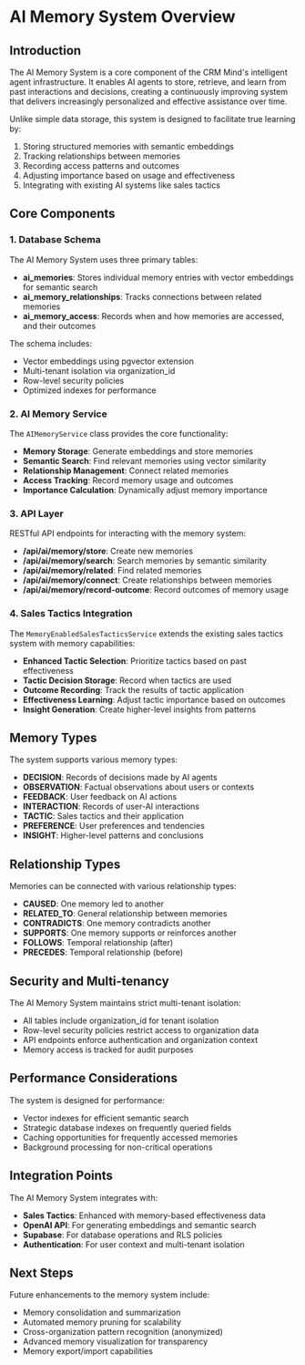 # AI Memory System Overview

## Introduction

The AI Memory System is a core component of the CRM Mind's intelligent agent infrastructure. It enables AI agents to store, retrieve, and learn from past interactions and decisions, creating a continuously improving system that delivers increasingly personalized and effective assistance over time.

Unlike simple data storage, this system is designed to facilitate true learning by:

1. Storing structured memories with semantic embeddings
2. Tracking relationships between memories
3. Recording access patterns and outcomes
4. Adjusting importance based on usage and effectiveness
5. Integrating with existing AI systems like sales tactics

## Core Components

### 1. Database Schema

The AI Memory System uses three primary tables:

- **ai_memories**: Stores individual memory entries with vector embeddings for semantic search
- **ai_memory_relationships**: Tracks connections between related memories
- **ai_memory_access**: Records when and how memories are accessed, and their outcomes

The schema includes:
- Vector embeddings using pgvector extension
- Multi-tenant isolation via organization_id
- Row-level security policies
- Optimized indexes for performance

### 2. AI Memory Service

The `AIMemoryService` class provides the core functionality:

- **Memory Storage**: Generate embeddings and store memories
- **Semantic Search**: Find relevant memories using vector similarity
- **Relationship Management**: Connect related memories
- **Access Tracking**: Record memory usage and outcomes
- **Importance Calculation**: Dynamically adjust memory importance

### 3. API Layer

RESTful API endpoints for interacting with the memory system:

- **/api/ai/memory/store**: Create new memories
- **/api/ai/memory/search**: Search memories by semantic similarity
- **/api/ai/memory/related**: Find related memories
- **/api/ai/memory/connect**: Create relationships between memories
- **/api/ai/memory/record-outcome**: Record outcomes of memory usage

### 4. Sales Tactics Integration

The `MemoryEnabledSalesTacticsService` extends the existing sales tactics system with memory capabilities:

- **Enhanced Tactic Selection**: Prioritize tactics based on past effectiveness
- **Tactic Decision Storage**: Record when tactics are used
- **Outcome Recording**: Track the results of tactic application
- **Effectiveness Learning**: Adjust tactic importance based on outcomes
- **Insight Generation**: Create higher-level insights from patterns

## Memory Types

The system supports various memory types:

- **DECISION**: Records of decisions made by AI agents
- **OBSERVATION**: Factual observations about users or contexts
- **FEEDBACK**: User feedback on AI actions
- **INTERACTION**: Records of user-AI interactions
- **TACTIC**: Sales tactics and their application
- **PREFERENCE**: User preferences and tendencies
- **INSIGHT**: Higher-level patterns and conclusions

## Relationship Types

Memories can be connected with various relationship types:

- **CAUSED**: One memory led to another
- **RELATED_TO**: General relationship between memories
- **CONTRADICTS**: One memory contradicts another
- **SUPPORTS**: One memory supports or reinforces another
- **FOLLOWS**: Temporal relationship (after)
- **PRECEDES**: Temporal relationship (before)

## Security and Multi-tenancy

The AI Memory System maintains strict multi-tenant isolation:

- All tables include organization_id for tenant isolation
- Row-level security policies restrict access to organization data
- API endpoints enforce authentication and organization context
- Memory access is tracked for audit purposes

## Performance Considerations

The system is designed for performance:

- Vector indexes for efficient semantic search
- Strategic database indexes on frequently queried fields
- Caching opportunities for frequently accessed memories
- Background processing for non-critical operations

## Integration Points

The AI Memory System integrates with:

- **Sales Tactics**: Enhanced with memory-based effectiveness data
- **OpenAI API**: For generating embeddings and semantic search
- **Supabase**: For database operations and RLS policies
- **Authentication**: For user context and multi-tenant isolation

## Next Steps

Future enhancements to the memory system include:

- Memory consolidation and summarization
- Automated memory pruning for scalability
- Cross-organization pattern recognition (anonymized)
- Advanced memory visualization for transparency
- Memory export/import capabilities
